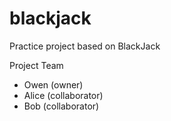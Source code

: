 # blackjack
Practice project based on BlackJack

Project Team
* Owen (owner)
* Alice (collaborator)
* Bob (collaborator)
